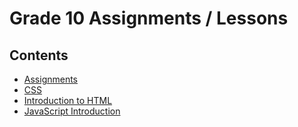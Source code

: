 # Grade 10 Assignments / Lessons

## Contents

- [Assignments](https://github.com/jerrf010/jerrf010.github.io/tree/main/Assignments)
- [CSS](https://github.com/jerrf010/jerrf010.github.io/tree/main/CSS)
- [Introduction to HTML](https://jerrf010.github.io/Introduction/index.html)
- [JavaScript Introduction](https://jerrf010.github.io/Javascript%20Introduction/calculator.html)